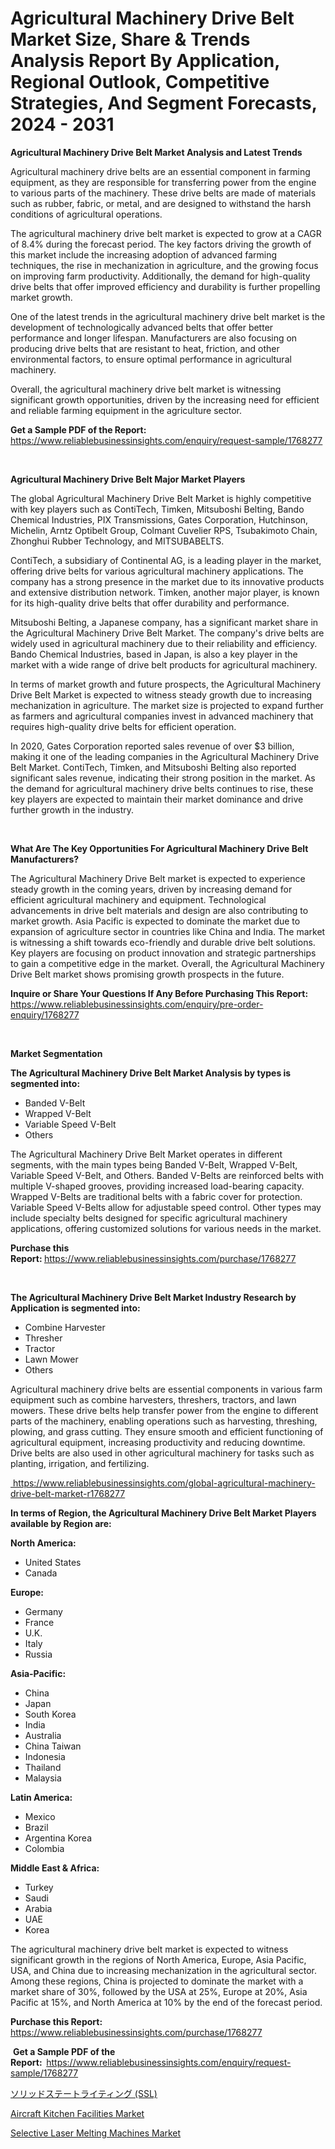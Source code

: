 <p><h1>Agricultural Machinery Drive Belt Market Size, Share & Trends Analysis Report By Application, Regional Outlook, Competitive Strategies, And Segment Forecasts, 2024 - 2031</h1></p><p><strong>Agricultural Machinery Drive Belt Market Analysis and Latest Trends</strong></p>
<p><p>Agricultural machinery drive belts are an essential component in farming equipment, as they are responsible for transferring power from the engine to various parts of the machinery. These drive belts are made of materials such as rubber, fabric, or metal, and are designed to withstand the harsh conditions of agricultural operations.</p><p>The agricultural machinery drive belt market is expected to grow at a CAGR of 8.4% during the forecast period. The key factors driving the growth of this market include the increasing adoption of advanced farming techniques, the rise in mechanization in agriculture, and the growing focus on improving farm productivity. Additionally, the demand for high-quality drive belts that offer improved efficiency and durability is further propelling market growth.</p><p>One of the latest trends in the agricultural machinery drive belt market is the development of technologically advanced belts that offer better performance and longer lifespan. Manufacturers are also focusing on producing drive belts that are resistant to heat, friction, and other environmental factors, to ensure optimal performance in agricultural machinery.</p><p>Overall, the agricultural machinery drive belt market is witnessing significant growth opportunities, driven by the increasing need for efficient and reliable farming equipment in the agriculture sector.</p></p>
<p><strong>Get a Sample PDF of the Report:&nbsp;</strong> <a href="https://www.reliablebusinessinsights.com/enquiry/request-sample/1768277">https://www.reliablebusinessinsights.com/enquiry/request-sample/1768277</a></p>
<p>&nbsp;</p>
<p><strong>Agricultural Machinery Drive Belt Major Market Players</strong></p>
<p><p>The global Agricultural Machinery Drive Belt Market is highly competitive with key players such as ContiTech, Timken, Mitsuboshi Belting, Bando Chemical Industries, PIX Transmissions, Gates Corporation, Hutchinson, Michelin, Arntz Optibelt Group, Colmant Cuvelier RPS, Tsubakimoto Chain, Zhonghui Rubber Technology, and MITSUBABELTS. </p><p>ContiTech, a subsidiary of Continental AG, is a leading player in the market, offering drive belts for various agricultural machinery applications. The company has a strong presence in the market due to its innovative products and extensive distribution network. Timken, another major player, is known for its high-quality drive belts that offer durability and performance.</p><p>Mitsuboshi Belting, a Japanese company, has a significant market share in the Agricultural Machinery Drive Belt Market. The company's drive belts are widely used in agricultural machinery due to their reliability and efficiency. Bando Chemical Industries, based in Japan, is also a key player in the market with a wide range of drive belt products for agricultural machinery.</p><p>In terms of market growth and future prospects, the Agricultural Machinery Drive Belt Market is expected to witness steady growth due to increasing mechanization in agriculture. The market size is projected to expand further as farmers and agricultural companies invest in advanced machinery that requires high-quality drive belts for efficient operation.</p><p>In 2020, Gates Corporation reported sales revenue of over $3 billion, making it one of the leading companies in the Agricultural Machinery Drive Belt Market. ContiTech, Timken, and Mitsuboshi Belting also reported significant sales revenue, indicating their strong position in the market. As the demand for agricultural machinery drive belts continues to rise, these key players are expected to maintain their market dominance and drive further growth in the industry.</p></p>
<p>&nbsp;</p>
<p><strong>What Are The Key Opportunities For Agricultural Machinery Drive Belt Manufacturers?</strong></p>
<p><p>The Agricultural Machinery Drive Belt market is expected to experience steady growth in the coming years, driven by increasing demand for efficient agricultural machinery and equipment. Technological advancements in drive belt materials and design are also contributing to market growth. Asia Pacific is expected to dominate the market due to expansion of agriculture sector in countries like China and India. The market is witnessing a shift towards eco-friendly and durable drive belt solutions. Key players are focusing on product innovation and strategic partnerships to gain a competitive edge in the market. Overall, the Agricultural Machinery Drive Belt market shows promising growth prospects in the future.</p></p>
<p><strong>Inquire or Share Your Questions If Any Before Purchasing This Report:</strong> <a href="https://www.reliablebusinessinsights.com/enquiry/pre-order-enquiry/1768277">https://www.reliablebusinessinsights.com/enquiry/pre-order-enquiry/1768277</a></p>
<p>&nbsp;</p>
<p><strong>Market Segmentation</strong></p>
<p><strong>The Agricultural Machinery Drive Belt Market Analysis by types is segmented into:</strong></p>
<p><ul><li>Banded V-Belt</li><li>Wrapped V-Belt</li><li>Variable Speed V-Belt</li><li>Others</li></ul></p>
<p><p>The Agricultural Machinery Drive Belt Market operates in different segments, with the main types being Banded V-Belt, Wrapped V-Belt, Variable Speed V-Belt, and Others. Banded V-Belts are reinforced belts with multiple V-shaped grooves, providing increased load-bearing capacity. Wrapped V-Belts are traditional belts with a fabric cover for protection. Variable Speed V-Belts allow for adjustable speed control. Other types may include specialty belts designed for specific agricultural machinery applications, offering customized solutions for various needs in the market.</p></p>
<p><strong>Purchase this Report:&nbsp;</strong><a href="https://www.reliablebusinessinsights.com/purchase/1768277">https://www.reliablebusinessinsights.com/purchase/1768277</a></p>
<p>&nbsp;</p>
<p><strong>The Agricultural Machinery Drive Belt Market Industry Research by Application is segmented into:</strong></p>
<p><ul><li>Combine Harvester</li><li>Thresher</li><li>Tractor</li><li>Lawn Mower</li><li>Others</li></ul></p>
<p><p>Agricultural machinery drive belts are essential components in various farm equipment such as combine harvesters, threshers, tractors, and lawn mowers. These drive belts help transfer power from the engine to different parts of the machinery, enabling operations such as harvesting, threshing, plowing, and grass cutting. They ensure smooth and efficient functioning of agricultural equipment, increasing productivity and reducing downtime. Drive belts are also used in other agricultural machinery for tasks such as planting, irrigation, and fertilizing.</p></p>
<p><a href="https://www.reliablebusinessinsights.com/global-agricultural-machinery-drive-belt-market-r1768277">&nbsp;https://www.reliablebusinessinsights.com/global-agricultural-machinery-drive-belt-market-r1768277</a></p>
<p><strong>In terms of Region, the Agricultural Machinery Drive Belt Market Players available by Region are:</strong></p>
<p>
    <p> <strong> North America: </strong>
        <ul>
            <li>United States</li>
            <li>Canada</li>
        </ul>
        </p> 
    <p> <strong> Europe: </strong>
        <ul>
            <li>Germany</li>
            <li>France</li>
            <li>U.K.</li>
            <li>Italy</li>
            <li>Russia</li>
        </ul>
        </p> 
    <p> <strong> Asia-Pacific: </strong>
        <ul>
            <li>China</li>
            <li>Japan</li>
            <li>South Korea</li>
            <li>India</li>
            <li>Australia</li>
            <li>China Taiwan</li>
            <li>Indonesia</li>
            <li>Thailand</li>
            <li>Malaysia</li>
        </ul>
        </p> 
    <p> <strong> Latin America: </strong>
        <ul>
            <li>Mexico</li>
            <li>Brazil</li>
            <li>Argentina Korea</li>
            <li>Colombia</li>
        </ul>
        </p> 
    <p> <strong> Middle East & Africa: </strong>
        <ul>
            <li>Turkey</li>
            <li>Saudi</li>
            <li>Arabia</li>
            <li>UAE</li>
            <li>Korea</li>
        </ul>
    </p>
    </p>
<p><p>The agricultural machinery drive belt market is expected to witness significant growth in the regions of North America, Europe, Asia Pacific, USA, and China due to increasing mechanization in the agricultural sector. Among these regions, China is projected to dominate the market with a market share of 30%, followed by the USA at 25%, Europe at 20%, Asia Pacific at 15%, and North America at 10% by the end of the forecast period.</p></p>
<p><strong>Purchase this Report: </strong><a href="https://www.reliablebusinessinsights.com/purchase/1768277">https://www.reliablebusinessinsights.com/purchase/1768277</a></p>
<p>&nbsp;<strong>Get a Sample PDF of the Report:&nbsp;&nbsp;</strong><a href="https://www.reliablebusinessinsights.com/enquiry/request-sample/1768277">https://www.reliablebusinessinsights.com/enquiry/request-sample/1768277</a></p>
<p><strong></strong></p>
<p><p><a href="https://github.com/decker5351/Market-Research-Report-List-2/blob/main/3463241162955.md">ソリッドステートライティング (SSL)</a></p><p><a href="https://view.publitas.com/reportprime-1/aircraft-kitchen-facilities-market-emerging-trends-and-future-prospects-for-period-from-2024-to-2031/">Aircraft Kitchen Facilities Market</a></p><p><a href="https://github.com/LiamDavis60/Market-Research-Report-List-1/blob/main/selective-laser-melting-machines-market.md">Selective Laser Melting Machines Market</a></p></p>
